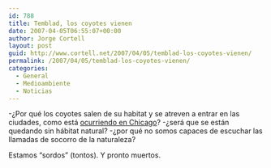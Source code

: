 ```yaml
---
id: 788
title: Temblad, los coyotes vienen
date: 2007-04-05T06:55:07+00:00
author: Jorge Cortell
layout: post
guid: http://www.cortell.net/2007/04/05/temblad-los-coyotes-vienen/
permalink: /2007/04/05/temblad-los-coyotes-vienen/
categories:
  - General
  - Medioambiente
  - Noticias
---
```

-¿Por qué los coyotes salen de su habitat y se atreven a entrar en las ciudades, como está <a target="_blank" title="Google news" href="http://www.google.com/search?hl=es&q=coyotes+chicago&btnG=B%C3%BAsqueda&lr=">ocurriendo en Chicago</a>? -¿será que se están quedando sin hábitat natural? -¿por qué no somos capaces de escuchar las llamadas de socorro de la naturaleza?

Estamos &#8220;sordos&#8221; (tontos). Y pronto muertos.